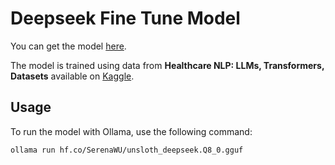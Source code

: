 # Deepseek Fine Tune Model

You can get the model [here](https://huggingface.co/SerenaWU/unsloth_deepseek.Q8_0.gguf).

The model is trained using data from **Healthcare NLP: LLMs, Transformers, Datasets** available on [Kaggle](https://www.kaggle.com/datasets/jpmiller/layoutlm/data).

## Usage

To run the model with Ollama, use the following command:

```sh
ollama run hf.co/SerenaWU/unsloth_deepseek.Q8_0.gguf
